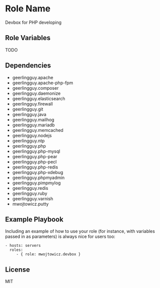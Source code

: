 Role Name
=========

Devbox for PHP developing

Role Variables
--------------

TODO

Dependencies
------------

  - geerlingguy.apache
  - geerlingguy.apache-php-fpm
  - geerlingguy.composer
  - geerlingguy.daemonize
  - geerlingguy.elasticsearch
  - geerlingguy.firewall
  - geerlingguy.git
  - geerlingguy.java
  - geerlingguy.mailhog
  - geerlingguy.mariadb
  - geerlingguy.memcached
  - geerlingguy.nodejs
  - geerlingguy.ntp
  - geerlingguy.php
  - geerlingguy.php-mysql
  - geerlingguy.php-pear
  - geerlingguy.php-pecl
  - geerlingguy.php-redis
  - geerlingguy.php-xdebug
  - geerlingguy.phpmyadmin
  - geerlingguy.pimpmylog
  - geerlingguy.redis
  - geerlingguy.ruby
  - geerlingguy.varnish
  - mwojtowicz.putty
  
Example Playbook
----------------

Including an example of how to use your role (for instance, with variables passed in as parameters) is always nice for users too:

    - hosts: servers
      roles:
         - { role: mwojtowicz.devbox }

License
-------

MIT